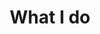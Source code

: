 ---
layout: archive
permalink: /projects/
title: "What I do"
author_profile: true
# header:
#     image: "/images/Professional Photo 2.PNG"
---
